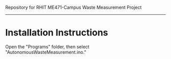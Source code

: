 Repository for RHIT ME471-Campus Waste Measurement Project

-----------------------------------------------------------------------------------------------------------------------------------

# Installation Instructions

Open the "Programs" folder, then select "AutonomousWasteMeasurement.ino."
